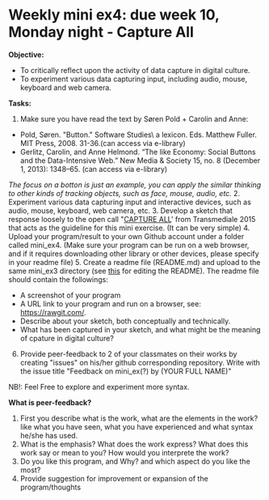 # Weekly mini ex4: due week 10, Monday night - Capture All

**Objective:**
- To critically reflect upon the activity of data capture in digital culture. 
- To experiment various data capturing input, including audio, mouse, keyboard and web camera.

**Tasks:**
1. Make sure you have read the text by Søren Pold + Carolin and Anne: 
  - Pold, Søren. "Button." Software Studies\ a lexicon. Eds. Matthew Fuller. MIT Press, 2008. 31-36.(can access via e-library)
  - Gerlitz, Carolin, and Anne Helmond. “The like Economy: Social Buttons and the Data-Intensive Web.” New Media & Society 15, no. 8 (December 1, 2013): 1348–65. (can access via e-library)
 
 *The focus on a botton is just an example, you can apply the similar thinking to other kinds of tracking objects, such as face, mouse, audio, etc.*
2. Experiment various data capturing input and interactive devices, such as audio, mouse, keyboard, web camera, etc.
3. Develop a sketch that response loosely to the open call "[CAPTURE ALL](https://transmediale.de/content/call-for-works-2015)' from Transmediale 2015 that acts as the guideline for this mini exercise. (It can be very simple)
4. Upload your program/result to your own Github account under a folder called mini_ex4. (Make sure your program can be run on a web browser, and if it requires downloading other library or other devices, please specify in your readme file)
5. Create a readme file (README.md) and upload to the same mini_ex3 directory (see [this](https://github.com/adam-p/markdown-here/wiki/Markdown-Cheatsheet) for editing the README). The readme file should contain the followings:
- A screenshot of your program
- A URL link to your program and run on a browser, see: https://rawgit.com/.
- Describe about your sketch, both conceptually and technically.
- What has been captured in your sketch, and what might be the meaning of cpature in digital culture?
6. Provide peer-feedback to 2 of your classmates on their works by creating "issues" on his/her github corresponding repository. Write with the issue title "Feedback on mini_ex(?) by (YOUR FULL NAME)"

NB!: Feel Free to explore and experiment more syntax.

**What is peer-feedback?**
1. First you describe what is the work, what are the elements in the work? like what you have seen, what you have experienced and what syntax he/she has used.
2. What is the emphasis? What does the work express? What does this work say or mean to you? How would you interprete the work?
3. Do you like this program, and Why? and which aspect do you like the most? 
4. Provide suggestion for improvement or expansion of the program/thoughts
